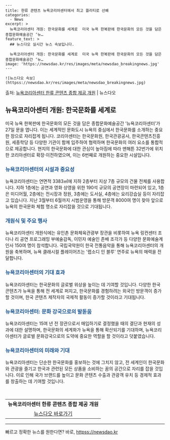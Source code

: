     ---
    title: 한류 콘텐츠 뉴욕코리아센터에서 최고 퀄리티로 선봬
    categories:
      - News
    excerpt: >
      뉴욕코리아센터 개원: 한국문화를 세계로  미국 뉴욕 한복판에 한국문화의 모든 것을 담은 종합문화예술공간 ‘뉴…
    feature_text: >
      ## 뉴스다오 실시간 뉴스 속보입니다.
    
      뉴욕코리아센터 개원: 한국문화를 세계로  미국 뉴욕 한복판에 한국문화의 모든 것을 담은 종합문화예술공간 ‘뉴…
    image: 'https://newsdao.kr/res/images/meta/newsdao_breakingnews.jpg'
    ---
    
    ![뉴스다오 속보](httpss://newsdao.kr/res/images/meta/newsdao_breakingnews.jpg)

<p>출처: <a href="httpss://newsdao.kr/4472" rel="dofollow">뉴욕코리아센터 한류 콘텐츠 종합 제공 개원</a> | 뉴스다오</p>

<h2 data-ke-size="size26">뉴욕코리아센터 개원: 한국문화를 세계로</h2>
<p data-ke-size="size16">미국 뉴욕 한복판에 한국문화의 모든 것을 담은 종합문화예술공간 ‘뉴욕코리아센터’가 27일 문을 엽니다. 이는 세계적인 문화도시 뉴욕의 중심에서 한국문화를 소개하는 중요한 장으로 자리잡게 됩니다. 코리아센터는 한국문화원, 한국관광공사, 한국콘텐츠진흥원, 세종학당 등 다양한 기관이 함께 입주하여 협력하며 한국문화의 여러 요소를 통합적으로 제공합니다. 현지의 한국문화에 대한 관심이 높아짐에 따라 맨해튼 32번가에 위치한 코리아센터로 확장·이전하였으며, 이는 6번째로 개원하는 중요한 시설입니다.</p>

<h3><b><span style="color: #1a5490;">뉴욕코리아센터의 시설과 중요성</span></b></h3>
<p data-ke-size="size16">뉴욕코리아센터는 연면적 3383㎡에 지하 2층부터 지상 7층 규모의 건물 전체를 사용합니다. 지하 1층에는 공연과 영화 상영을 위한 190석 규모의 공연장이 마련되어 있고, 1층은 미디어월, 2층에는 전시장과 정원, 3층에는 도서실, 4층에는 요리강습실 등이 자리잡고 있습니다. 지난 3월부터 6월까지 시범운영을 통해 방문객 8000여 명이 찾아 앞으로 뉴욕의 한국문화 체험 명소로 자리잡을 것으로 기대됩니다.</p>

<h3><b><span style="color: #1a5490;">개원식 및 주요 행사</span></b></h3>
<p data-ke-size="size16">뉴욕코리아센터 개원식에는 유인촌 문화체육관광부 장관을 비롯하여 뉴욕 링컨센터 조다나 리 공연 프로그래밍 부예술감독, 이민자 예술인 존배 조각가 등 다양한 문화예술계 인사 150여 명이 참석합니다. 국립국악원이 한국 전통음악을 통해 뉴욕코리아센터의 개원을 축복하며, 뉴욕 클래시컬 플레이어즈는 '랩소디 인 블루' 연주로 뉴욕의 매력을 전달합니다.</p>

<h3><b><span style="color: #1a5490;">뉴욕코리아센터의 기대 효과</span></b></h3>
<p data-ke-size="size16">뉴욕코리아센터는 한국문화의 글로벌 위상을 높이는 데 기여할 것입니다. 다양한 한국 콘텐츠가 뉴욕을 통해 전 세계로 퍼지고, 한국문화를 경험하려는 외국인 방문객이 증가할 것이며, 한국 콘텐츠 제작자의 국제적 활동이 증가할 것이라고 기대됩니다.</p>

<h3><b><span style="color: #1a5490;">뉴욕코리아센터: 문화 강국으로의 발돋움</span></b></h3>
<p data-ke-size="size16">뉴욕코리아센터는 15여 년 전 장관으로서 매입하기로 결정했을 때의 결단과 현재의 성과에 대한 설명하며, 한국문화의 세계화가 뉴욕을 통해 확산되기를 기대하며, 뉴욕코리아센터가 글로벌 문화강국으로의 도약에 중요한 역할을 할 것이라고 덧붙였습니다.</p>

<h3><b><span style="color: #1a5490;">뉴욕코리아센터의 미래와 기대</span></b></h3>
<p data-ke-size="size16">뉴욕코리아센터는 단순한 한국문화를 홍보하는 것에 그치지 않고, 전 세계인이 한국문화와 관광을 즐기고 한국과 관련된 모든 상품을 소비하는 꿈의 공간으로 자리를 잡을 것입니다. 이로 인해 국가 브랜드를 높이고 문화 콘텐츠 수출과 관광객 유치 등 경제적 효과를 창출하는 데 기여할 것입니다.</p>

<p data-ke-size="size16">&nbsp;</p>

<table>
<tbody>
<tr>
<td style="text-align: center; height: 17px;"><b>뉴욕코리아센터 한류 콘텐츠 종합 제공 개원</b></td>
</tr>
<tr>
<td style="text-align: center; height: 17px;"><a href="httpss://newsdao.kr/4472">뉴스다오 바로가기</a></td>
</tr>
</tbody>
</table>

<hr> 

빠르고 정확한 뉴스를 원한다면? 바로, <a href="httpss://newsdao.kr" rel="dofollow">httpss://newsdao.kr</a>


    